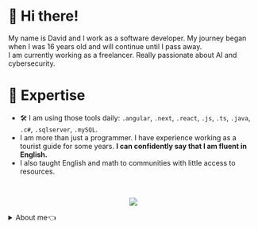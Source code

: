 #  🤝 Hi there!

My name is David and I work as a software developer. My journey began when I was 16 years old and will continue until I pass away.</br>
I am currently working as a freelancer. Really passionate about AI and cybersecurity.

#  🚀 Expertise

- 🛠️ I am using those tools daily: `.angular`, `.next`, `.react`, `.js`, `.ts`, `.java`, `.c#`, `.sqlserver`, `.mySQL`.
-  I am more than just a programmer. I have experience working as a tourist guide for some years. **I can confidently say that I am fluent in English.**
-  I also taught English and math to communities with little access to resources.

<br style="border: 2px; ">
<p align="center"><img src ="https://komarev.com/ghpvc/?username=daviSR99&style=for-the-badge&color=9B870C" /></p>

 <details closed>
<Summary>About me👈</Summary>
 
<!-- START NEW SECTION -->
<p align="center">
 <h1 align="center">My Github Stats 💻</h1>
</p>

|My github statistics|Most used languages|Streaks|
|-|-|-|
|[![Peace's github stats](https://github-readme-stats.vercel.app/api?username=daviSR99&show_icons=true&theme=gruvbox&hide_title=true)](https://github.com/Cyebukayire)|[![Top Langs](https://github-readme-stats.vercel.app/api/top-langs/?username=daviSR99&show_icons=true&theme=gruvbox&hide_title=true)](https://github.com/Cyebukayire)|![daviSR99](https://github-readme-streak-stats.herokuapp.com/?user=daviSR99&theme=gruvbox)

<!-- END SECTION -->

# ⚙️ Technologies 
  ![JavaScript](https://img.shields.io/badge/javascript-%23323330.svg?style=for-the-badge&logo=javascript&logoColor=%23F7DF1E)
  ![TypeScript](https://img.shields.io/badge/typescript-%23007ACC.svg?style=for-the-badge&logo=typescript&logoColor=white)
  ![HTML5](https://img.shields.io/badge/html5-%23E34F26.svg?style=for-the-badge&logo=html5&logoColor=white)
  ![CSS3](https://img.shields.io/badge/css3-%231572B6.svg?style=for-the-badge&logo=css3&logoColor=white)
  ![React](https://img.shields.io/badge/react-%2320232a.svg?style=for-the-badge&logo=react&logoColor=%2361DAFB) 
  ![Next JS](https://img.shields.io/badge/Next-black?style=for-the-badge&logo=next.js&logoColor=white)
  ![SASS](https://img.shields.io/badge/SASS-hotpink.svg?style=for-the-badge&logo=SASS&logoColor=white)
  ![.Net](https://img.shields.io/badge/.NET-5C2D91?style=for-the-badge&logo=.net&logoColor=white)
  ![C#](https://img.shields.io/badge/c%23-%23239120.svg?style=for-the-badge&logo=csharp&logoColor=white)
  ![Java](https://img.shields.io/badge/java-%23ED8B00.svg?style=for-the-badge&logo=openjdk&logoColor=white)
  ![Trello](https://img.shields.io/badge/Trello-%23026AA7.svg?style=for-the-badge&logo=Trello&logoColor=white) 
  ![Postman](https://img.shields.io/badge/Postman-FF6C37?style=for-the-badge&logo=postman&logoColor=white)
  ![Babel](https://img.shields.io/badge/Babel-F9DC3e?style=for-the-badge&logo=babel&logoColor=black)
  ![Arch](https://img.shields.io/badge/Arch%20Linux-1793D1?logo=arch-linux&logoColor=fff&style=for-the-badge)

  <img src="https://raw.githubusercontent.com/andreasbm/readme/master/assets/lines/rainbow.png" width="1000"></br>

  > "You will never be able to love anybody else until you love yourself." — Lelouch Lamperouge
</details>
